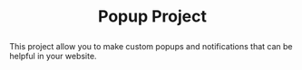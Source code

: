 # <p align="center">Popup Project

This project allow you to make custom popups and notifications that can be helpful in your website. 

